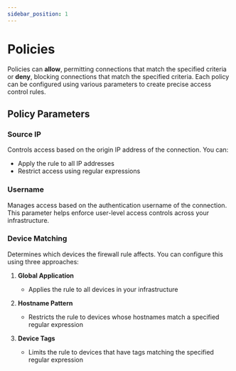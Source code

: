 ```yaml
---
sidebar_position: 1
---
```


# Policies

Policies can **allow**, permitting connections that match the specified
criteria or **deny**, blocking connections that match the specified criteria.
Each policy can be configured using various parameters to create precise access
control rules.

## Policy Parameters

### Source IP

Controls access based on the origin IP address of the connection. You can:
- Apply the rule to all IP addresses
- Restrict access using regular expressions

### Username

Manages access based on the authentication username of the connection. This
parameter helps enforce user-level access controls across your infrastructure.

### Device Matching

Determines which devices the firewall rule affects. You can configure this
using three approaches:

1. **Global Application**
   - Applies the rule to all devices in your infrastructure
   
2. **Hostname Pattern**
   - Restricts the rule to devices whose hostnames match a specified regular expression
   
3. **Device Tags**
   - Limits the rule to devices that have tags matching the specified regular expression
